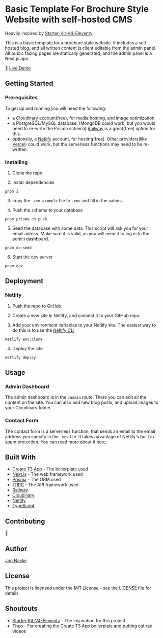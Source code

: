 # Basic Template For Brochure Style Website with self-hosted CMS

Heavily inspired by [Starter-Kit-V4-Eleventy](https://github.com/Oak-Harbor-Kits/Starter-Kit-V4-Eleventy)

This is a basic template for a brochure style website. It includes a self hosted blog, and all written content is client editable from the admin panel. All public facing pages are statically generated, and the admin panel is a Next.js app.

🚀 [Live Demo](https://shorecel-basic-template.netlify.app/)

## Getting Started

### Prerequisites

To get up and running you will need the following:

- a [Cloudinary](https://cloudinary.com) account(free), for media hosting, and image optimization.
- a PostgreSQL/MySQL database. (MongoDB could work, but you would need to re-write the Prisma schema) [Railway](https://railway.app/) is a great(free) option for this.
- optionally, a [Netlify](https://netlify.com) account, for hosting(free). Other providers(like [Vercel](https://vercel.com/)) could work, but the serverless functions may need to be re-written.

### Installing

1. Clone the repo

2. Install dependencies

```
pnpm i
```

3. copy the `.env.example` file to `.env` and fill in the values.

4. Push the schema to your database

```
pnpm prisma db push
```

5. Seed the database with some data. This script will ask you for your email adress. Make sure it is valid, as you will need it to log in to the admin dashboard.

```
pnpm db-seed
```

6. Start the dev server

```
pnpm dev
```

## Deployment

### Netlify

1. Push the repo to GitHub

2. Create a new site in Netlify, and connect it to your GitHub repo.

3. Add your environment variables to your Netlify site. The easiest way to do this is to use the [Netlify CLI](https://docs.netlify.com/cli/get-started/#installation)

```
netlify env:clone
```

4. Deploy the site

```
netlify deploy
```

## Usage

### Admin Dashboard

The admin dashboard is in the `/admin` route. There you can edit all the content on the site. You can also add new blog posts, and upload images to your Cloudinary folder.

### Contact Form

The contact form is a serverless function, that sends an email to the email address you specify in the `.env` file. It takes advantage of Netlify's built in spam protection. You can read more about it [here](https://docs.netlify.com/forms/setup/#html-forms).

## Built With

- [Create T3 App](https://create.t3.gg/) - The boilerplate used
- [Next.js](https://nextjs.org/) - The web framework used
- [Prisma](https://www.prisma.io/) - The ORM used
- [TRPC](https://trpc.io/) - The API framework used
- [Railway](https://railway.app/)
- [Cloudinary](https://cloudinary.com/)
- [Netlify](https://netlify.com/)
- [TypeScript](https://www.typescriptlang.org/)

## Contributing

🚧

## Author

[Jon Naske](https://github.com/j-nas)

## License

This project is licensed under the MIT License - see the [LICENSE](LICENSE) file for details

## Shoutouts

- [Starter-Kit-V4-Eleventy](https://github.com/Oak-Harbor-Kits/Starter-Kit-V4-Eleventy) - The inspiration for this project
- [Theo](https://t3.gg/) - For creating the Create T3 App boilerplate and putting out rad videos
